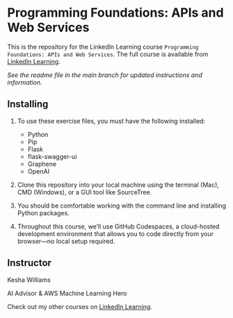 # Programming Foundations: APIs and Web Services
This is the repository for the LinkedIn Learning course `Programming Foundations: APIs and Web Services`. The full course is available from [LinkedIn Learning][lil-course-url].

_See the readme file in the main branch for updated instructions and information._

## Installing
1. To use these exercise files, you must have the following installed:
	- Python
	- Pip
	- Flask
	- flask-swagger-ui
	- Graphene
	- OpenAI
	
2. Clone this repository into your local machine using the terminal (Mac), CMD (Windows), or a GUI tool like SourceTree.
3. You should be comfortable working with the command line and installing Python packages.
4. Throughout this course, we’ll use GitHub Codespaces, a cloud-hosted development environment that allows you to code directly from your browser—no local setup required.

## Instructor

Kesha Williams

AI Advisor & AWS Machine Learning Hero

Check out my other courses on [LinkedIn Learning](https://www.linkedin.com/learning/instructors/kesha-williams).

[0]: # (Replace these placeholder URLs with actual course URLs)

[lil-course-url]: https://www.linkedin.com/learning/
[lil-thumbnail-url]: http://

